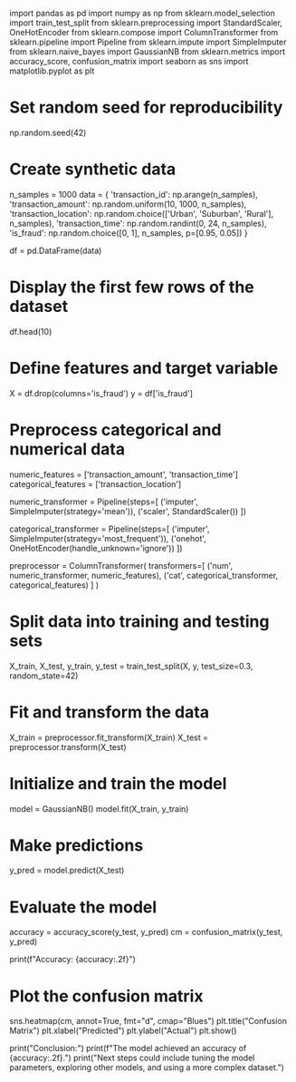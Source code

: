 import pandas as pd
import numpy as np
from sklearn.model_selection import train_test_split
from sklearn.preprocessing import StandardScaler, OneHotEncoder
from sklearn.compose import ColumnTransformer
from sklearn.pipeline import Pipeline
from sklearn.impute import SimpleImputer
from sklearn.naive_bayes import GaussianNB
from sklearn.metrics import accuracy_score, confusion_matrix
import seaborn as sns
import matplotlib.pyplot as plt


# Set random seed for reproducibility
np.random.seed(42)

# Create synthetic data
n_samples = 1000
data = {
    'transaction_id': np.arange(n_samples),
    'transaction_amount': np.random.uniform(10, 1000, n_samples),
    'transaction_location': np.random.choice(['Urban', 'Suburban', 'Rural'], n_samples),
    'transaction_time': np.random.randint(0, 24, n_samples),
    'is_fraud': np.random.choice([0, 1], n_samples, p=[0.95, 0.05])
}

df = pd.DataFrame(data)

# Display the first few rows of the dataset
df.head(10)


# Define features and target variable
X = df.drop(columns='is_fraud')
y = df['is_fraud']

# Preprocess categorical and numerical data
numeric_features = ['transaction_amount', 'transaction_time']
categorical_features = ['transaction_location']

numeric_transformer = Pipeline(steps=[
    ('imputer', SimpleImputer(strategy='mean')),
    ('scaler', StandardScaler())
])

categorical_transformer = Pipeline(steps=[
    ('imputer', SimpleImputer(strategy='most_frequent')),
    ('onehot', OneHotEncoder(handle_unknown='ignore'))
])

preprocessor = ColumnTransformer(
    transformers=[
        ('num', numeric_transformer, numeric_features),
        ('cat', categorical_transformer, categorical_features)
    ]
)

# Split data into training and testing sets
X_train, X_test, y_train, y_test = train_test_split(X, y, test_size=0.3, random_state=42)

# Fit and transform the data
X_train = preprocessor.fit_transform(X_train)
X_test = preprocessor.transform(X_test)


# Initialize and train the model
model = GaussianNB()
model.fit(X_train, y_train)


# Make predictions
y_pred = model.predict(X_test)

# Evaluate the model
accuracy = accuracy_score(y_test, y_pred)
cm = confusion_matrix(y_test, y_pred)

print(f"Accuracy: {accuracy:.2f}")

# Plot the confusion matrix
sns.heatmap(cm, annot=True, fmt="d", cmap="Blues")
plt.title("Confusion Matrix")
plt.xlabel("Predicted")
plt.ylabel("Actual")
plt.show()


print("Conclusion:")
print(f"The model achieved an accuracy of {accuracy:.2f}.")
print("Next steps could include tuning the model parameters, exploring other models, and using a more complex dataset.")
